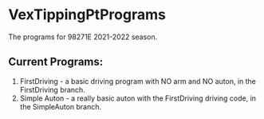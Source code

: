 # VexTippingPtPrograms
The programs for 98271E 2021-2022 season.


## Current Programs:
1. FirstDriving - a basic driving program with NO arm and NO auton, in the FirstDriving branch. 
2. Simple Auton - a really basic auton with the FirstDriving driving code, in the SimpleAuton branch. 


